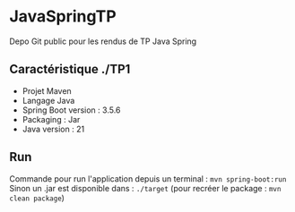 # JavaSpringTP
Depo Git public pour les rendus de TP Java Spring

## Caractéristique ./TP1
- Projet Maven
- Langage Java
- Spring Boot version : 3.5.6
- Packaging : Jar
- Java version : 21

## Run
Commande pour run l'application depuis un terminal : `mvn spring-boot:run`
Sinon un .jar est disponible dans : `./target` (pour recréer le package : `mvn clean package`)
